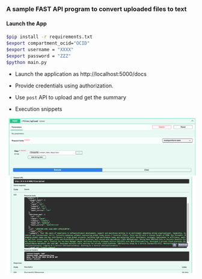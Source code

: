 ### A sample FAST API program to convert uploaded files to text 

#### Launch the App

```bash
$pip install -r requirements.txt
$export compartment_ocid="OCID"
$export username = "XXXX"
$export password = "ZZZ"  
$python main.py
```
- Launch the application as http://localhost:5000/docs
- Provide credentials using authorization.
- Use `post` API to upload and get the summary

- Execution snippets 

![](images/op1.png)
![](images/op2.png)
